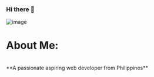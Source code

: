 ### Hi there 👋
![image](https://github.com/Thinley-bot/Thinley-bot/assets/80090521/3c95c8f4-b2ba-4aa4-aa9e-fdd4c7e53b03) 
# About Me:
<br/>
**A passionate aspiring web developer from Philippines**
<!--
**Thinley-bot/Thinley-bot** is a ✨ _special_ ✨ repository because its `README.md` (this file) appears on your GitHub profile.

Here are some ideas to get you started:

- 🔭 I’m currently working on ...
- 🌱 I’m currently learning ...
- 👯 I’m looking to collaborate on ...
- 🤔 I’m looking for help with ...
- 💬 Ask me about ...
- 📫 How to reach me: ...
- 😄 Pronouns: ...
- ⚡ Fun fact: ...
-->
